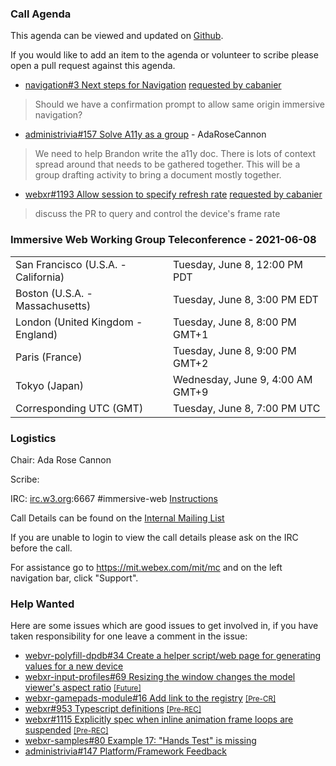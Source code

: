### Call Agenda

This agenda can be viewed and updated on [Github](https://github.com/immersive-web/administrivia/blob/main/meetings/wg/2021-06-08-Immersive_Web_Working_Group_Teleconference-agenda.md).

If you would like to add an item to the agenda or volunteer to scribe please open a pull request against this agenda.

* [navigation#3 Next steps for Navigation](https://github.com/immersive-web/navigation/issues/3) [requested by cabanier](https://github.com/immersive-web/navigation/issues/3#issuecomment-831586081)
> Should we have a confirmation prompt to allow same origin immersive navigation?

* [administrivia#157 Solve A11y as a group](https://github.com/immersive-web/administrivia/issues/157) - AdaRoseCannon
> We need to help Brandon write the a11y doc. There is lots of context spread around that needs to be gathered together. This will be a group drafting activity to bring a document mostly together. 
 >

* [webxr#1193 Allow session to specify refresh rate](https://github.com/immersive-web/webxr/issues/1193) [requested by cabanier](https://github.com/immersive-web/webxr/issues/1193#issuecomment-851827424)
> discuss the PR to query and control the device's frame rate

### Immersive Web Working Group Teleconference - 2021-06-08

<table>
<tr><td> San Francisco (U.S.A. - California) <td> Tuesday, June 8, 12:00 PM PDT
<tr><td> Boston (U.S.A. - Massachusetts) <td> Tuesday, June 8, 3:00 PM EDT
<tr><td> London (United Kingdom - England) <td> Tuesday, June 8, 8:00 PM GMT+1
<tr><td> Paris (France) <td> Tuesday, June 8, 9:00 PM GMT+2
<tr><td> Tokyo (Japan) <td> Wednesday, June 9, 4:00 AM GMT+9
<tr><td> Corresponding UTC (GMT) <td> Tuesday, June 8, 7:00 PM UTC
</table>

### Logistics

Chair: Ada Rose Cannon

Scribe:

IRC: [irc.w3.org](http://irc.w3.org/):6667 #immersive-web [Instructions](https://github.com/immersive-web/administrivia/blob/main/IRC.md)

Call Details can be found on the [Internal Mailing List](https://lists.w3.org/Archives/Member/internal-immersive-web/2019Feb/0002.html)

If you are unable to login to view the call details please ask on the IRC before the call.

For assistance go to https://mit.webex.com/mit/mc  and on the left navigation bar, click "Support".

### Help Wanted

Here are some issues which are good issues to get involved in, if you have taken responsibility for one leave a comment in the issue:

- [webvr-polyfill-dpdb#34 Create a helper script/web page for generating values for a new device](https://github.com/immersive-web/webvr-polyfill-dpdb/issues/34)
- [webxr-input-profiles#69 Resizing the window changes the model viewer's aspect ratio](https://github.com/immersive-web/webxr-input-profiles/issues/69) [<small>[Future]</small>](https://api.github.com/repos/immersive-web/webxr-input-profiles/milestones/4)
- [webxr-gamepads-module#16 Add link to the registry](https://github.com/immersive-web/webxr-gamepads-module/issues/16) [<small>[Pre-CR]</small>](https://api.github.com/repos/immersive-web/webxr-gamepads-module/milestones/1)
- [webxr#953 Typescript definitions](https://github.com/immersive-web/webxr/issues/953) [<small>[Pre-REC]</small>](https://api.github.com/repos/immersive-web/webxr/milestones/16)
- [webxr#1115 Explicitly spec when inline animation frame loops are suspended](https://github.com/immersive-web/webxr/issues/1115) [<small>[Pre-REC]</small>](https://api.github.com/repos/immersive-web/webxr/milestones/16)
- [webxr-samples#80 Example 17: "Hands Test" is missing](https://github.com/immersive-web/webxr-samples/issues/80)
- [administrivia#147 Platform/Framework Feedback](https://github.com/immersive-web/administrivia/issues/147)


              
